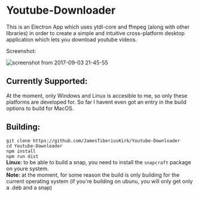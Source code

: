 # Youtube-Downloader


This is an Electron App which uses ytdl-core and ffmpeg (along with other libraries) in order to create a simple and intuitive cross-platform desktop application which lets you download youtube videos. 

Screenshot:

![screenshot from 2017-09-03 21-45-55](https://user-images.githubusercontent.com/17408117/30006485-806fea96-90f1-11e7-8fc9-d3a729910fc0.png)  

## Currently Supported:
At the moment, only Windows and Linux is accesible to me, so only these platforms are developed for. So far I havent even got an entry in the build options to build for MacOS.

## Building:  
`git clone https://github.com/JamesTiberiusKirk/Youtube-Downloader`  
`cd Youtube-Downloader`  
`npm install`  
`npm run dist`  
**Linux:** to be able to build a snap, you need to install the `snapcraft` package on youre system.  
**Note:** at the moment, for some reason the build is only building for the current operating system (if you're building on ubunu, you will only get only a .deb and a snap)
